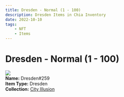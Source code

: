 ```yaml
---
title: Dresden - Normal (1 - 100)
description: Dresden Items in Chia Inventory
date: 2022-10-10
tags:
    - NFT
    - Items
---
```


# Dresden - Normal (1 - 100)
<div class="item_thumbnail">
<img loading="lazy" src="https://26lskazehsk4yucg5sdsvi7qmnujw7mifzelq3ydhm5wttjirjkq.arweave.net/15clAyQ8lcxQRuyHKqPwY2ibfYguSLhvAzs7ac0oilU"><br/>
<div><strong>Name:</strong> Dresden#259</div>
<div><strong>Item Type:</strong> Dresden</div>
<div><strong>Collection:</strong> <a href="https://www.spacescan.io/xch/nft/collection/col1lend2dcn558km4wcwta4xnkfv3xpcmlp9kyt0m909emvfxechlyqdl5ndg">City Illusion</a></div>
</div>

